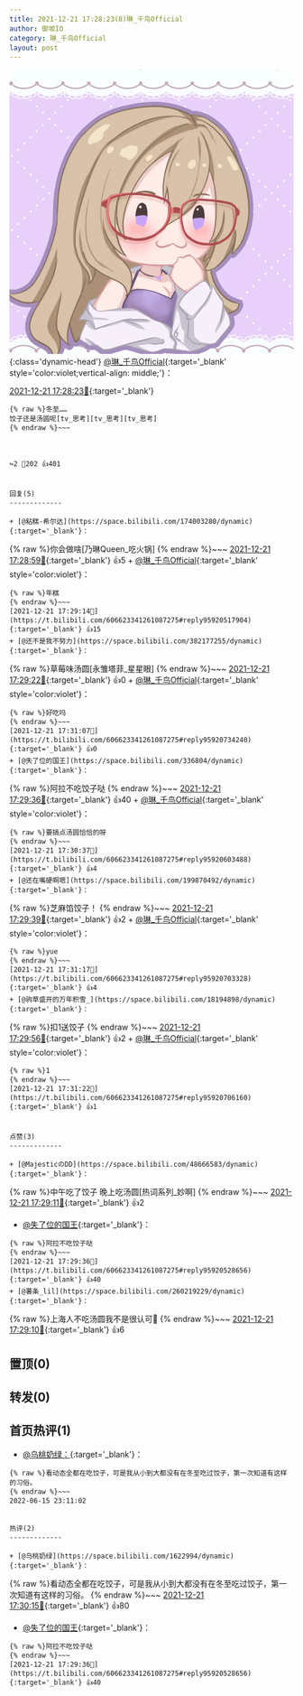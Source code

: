 ```yaml
---
title: 2021-12-21 17:28:23(8)琳_千鸟Official
author: 御坂IO
category: 琳_千鸟Official
layout: post
---
```


![img](/images/c0a88f85ebd0d056f37b114e0748e69556c8b488.jpg){:class='dynamic-head'}
[@琳_千鸟Official](https://space.bilibili.com/1620923329/dynamic){:target='_blank' style='color:violet;vertical-align: middle;'}：

[2021-12-21 17:28:23🔗](https://t.bilibili.com/606623341261087275){:target='_blank'}

~~~
{% raw %}冬至……
饺子还是汤圆呢[tv_思考][tv_思考][tv_思考]
{% endraw %}~~~



↪️2 💬202 👍401


回复(5)
-------------

+ [@粘糕-希尔达](https://space.bilibili.com/174003280/dynamic){:target='_blank'}：
~~~
{% raw %}你会做啥[乃琳Queen_吃火锅]
{% endraw %}~~~
[2021-12-21 17:28:59🔗](https://t.bilibili.com/606623341261087275#reply95920509712){:target='_blank'} 👍5
    + [@琳_千鸟Official](https://space.bilibili.com/1620923329/dynamic){:target='_blank' style='color:violet'}：
~~~
{% raw %}年糕
{% endraw %}~~~
[2021-12-21 17:29:14🔗](https://t.bilibili.com/606623341261087275#reply95920517904){:target='_blank'} 👍15
+ [@还不是我不努力](https://space.bilibili.com/382177255/dynamic){:target='_blank'}：
~~~
{% raw %}草莓味汤圆[永雏塔菲_星星眼]
{% endraw %}~~~
[2021-12-21 17:29:22🔗](https://t.bilibili.com/606623341261087275#reply95920521632){:target='_blank'} 👍0
    + [@琳_千鸟Official](https://space.bilibili.com/1620923329/dynamic){:target='_blank' style='color:violet'}：
~~~
{% raw %}好吃吗
{% endraw %}~~~
[2021-12-21 17:31:07🔗](https://t.bilibili.com/606623341261087275#reply95920734240){:target='_blank'} 👍0
+ [@失了位的国王](https://space.bilibili.com/336804/dynamic){:target='_blank'}：
~~~
{% raw %}阿拉不吃饺子哒
{% endraw %}~~~
[2021-12-21 17:29:36🔗](https://t.bilibili.com/606623341261087275#reply95920528656){:target='_blank'} 👍40
    + [@琳_千鸟Official](https://space.bilibili.com/1620923329/dynamic){:target='_blank' style='color:violet'}：
~~~
{% raw %}要搞点汤圆恰恰的呀
{% endraw %}~~~
[2021-12-21 17:30:37🔗](https://t.bilibili.com/606623341261087275#reply95920603488){:target='_blank'} 👍4
+ [@还在嘴硬啊嗯](https://space.bilibili.com/199870492/dynamic){:target='_blank'}：
~~~
{% raw %}芝麻馅饺子！
{% endraw %}~~~
[2021-12-21 17:29:39🔗](https://t.bilibili.com/606623341261087275#reply95920529840){:target='_blank'} 👍2
    + [@琳_千鸟Official](https://space.bilibili.com/1620923329/dynamic){:target='_blank' style='color:violet'}：
~~~
{% raw %}yue
{% endraw %}~~~
[2021-12-21 17:31:17🔗](https://t.bilibili.com/606623341261087275#reply95920703328){:target='_blank'} 👍4
+ [@驹草盛开的万年积雪_](https://space.bilibili.com/18194898/dynamic){:target='_blank'}：
~~~
{% raw %}扣1送饺子
{% endraw %}~~~
[2021-12-21 17:29:56🔗](https://t.bilibili.com/606623341261087275#reply95920658848){:target='_blank'} 👍2
    + [@琳_千鸟Official](https://space.bilibili.com/1620923329/dynamic){:target='_blank' style='color:violet'}：
~~~
{% raw %}1
{% endraw %}~~~
[2021-12-21 17:31:22🔗](https://t.bilibili.com/606623341261087275#reply95920706160){:target='_blank'} 👍1


点赞(3)
-------------

+ [@MajesticのDD](https://space.bilibili.com/48666583/dynamic){:target='_blank'}：
~~~
{% raw %}中午吃了饺子 晚上吃汤圆[热词系列_妙啊]
{% endraw %}~~~
[2021-12-21 17:29:11🔗](https://t.bilibili.com/606623341261087275#reply95920474816){:target='_blank'} 👍2
+ [@失了位的国王](https://space.bilibili.com/336804/dynamic){:target='_blank'}：
~~~
{% raw %}阿拉不吃饺子哒
{% endraw %}~~~
[2021-12-21 17:29:36🔗](https://t.bilibili.com/606623341261087275#reply95920528656){:target='_blank'} 👍40
+ [@薯条_lil](https://space.bilibili.com/260219229/dynamic){:target='_blank'}：
~~~
{% raw %}上海人不吃汤圆我不是很认可🤔
{% endraw %}~~~
[2021-12-21 17:29:10🔗](https://t.bilibili.com/606623341261087275#reply95920515904){:target='_blank'} 👍6


置顶(0)
-------------



转发(0)
-------------



首页热评(1)
-------------

+ [@乌桃奶绿：](https://space.bilibili.com/1622994/dynamic){:target='_blank'}：
~~~
{% raw %}看动态全都在吃饺子，可是我从小到大都没有在冬至吃过饺子，第一次知道有这样的习俗。
{% endraw %}~~~
2022-06-15 23:11:02


热评(2)
-------------

+ [@乌桃奶绿](https://space.bilibili.com/1622994/dynamic){:target='_blank'}：
~~~
{% raw %}看动态全都在吃饺子，可是我从小到大都没有在冬至吃过饺子，第一次知道有这样的习俗。
{% endraw %}~~~
[2021-12-21 17:30:15🔗](https://t.bilibili.com/606623341261087275#reply95920669152){:target='_blank'} 👍80
+ [@失了位的国王](https://space.bilibili.com/336804/dynamic){:target='_blank'}：
~~~
{% raw %}阿拉不吃饺子哒
{% endraw %}~~~
[2021-12-21 17:29:36🔗](https://t.bilibili.com/606623341261087275#reply95920528656){:target='_blank'} 👍40


